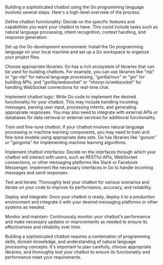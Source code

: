 Building a sophisticated chatbot using the Go programming language involves several steps. Here's a high-level overview of the process:

Define chatbot functionality: Decide on the specific features and capabilities you want your chatbot to have. This could include tasks such as natural language processing, intent recognition, context handling, and response generation.

Set up the Go development environment: Install the Go programming language on your local machine and set up a Go workspace to organize your project files.

Choose appropriate libraries: Go has a rich ecosystem of libraries that can be used for building chatbots. For example, you can use libraries like "nlp" or "go-nlp" for natural language processing, "gorilla/mux" or "gin" for building APIs, and "gorilla/websocket" or "nhooyr.io/websocket" for handling WebSocket connections for real-time chat.

Implement chatbot logic: Write Go code to implement the desired functionality for your chatbot. This may include handling incoming messages, parsing user input, processing intents, and generating appropriate responses. You may also need to integrate with external APIs or databases for data retrieval or external services for additional functionality.

Train and fine-tune chatbot: If your chatbot involves natural language processing or machine learning components, you may need to train and fine-tune models using appropriate data sets. Go has libraries like "gonum" or "gorgonia" for implementing machine learning algorithms.

Implement chatbot interfaces: Decide on the interfaces through which your chatbot will interact with users, such as RESTful APIs, WebSocket connections, or other messaging platforms like Slack or Facebook Messenger. Implement the necessary interfaces in Go to handle incoming messages and send responses.

Test and iterate: Thoroughly test your chatbot for various scenarios and iterate on your code to improve its performance, accuracy, and reliability.

Deploy and integrate: Once your chatbot is ready, deploy it to a production environment and integrate it with your desired messaging platforms or other systems as needed.

Monitor and maintain: Continuously monitor your chatbot's performance and make necessary updates or improvements as needed to ensure its effectiveness and reliability over time.

Building a sophisticated chatbot requires a combination of programming skills, domain knowledge, and understanding of natural language processing concepts. It's important to plan carefully, choose appropriate libraries, and thoroughly test your chatbot to ensure its functionality and performance meet your requirements.
